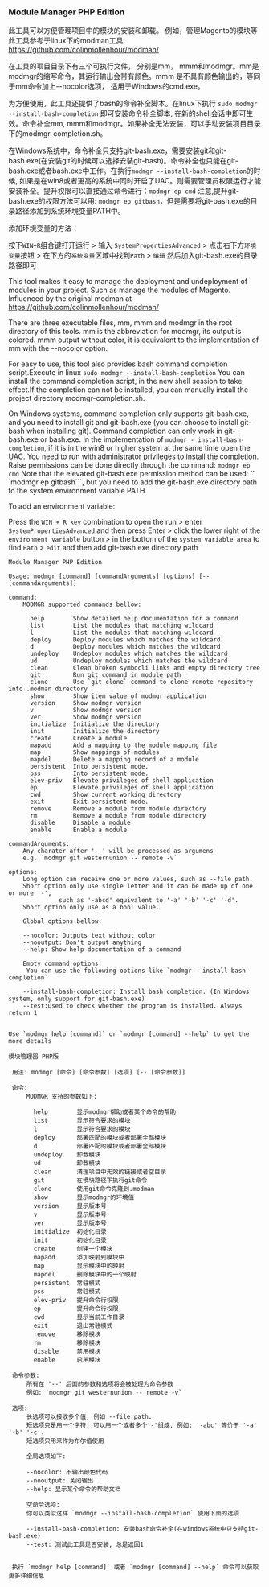 ### Module Manager PHP Edition
此工具可以方便管理项目中的模块的安装和卸载。 例如，管理Magento的模块等
此工具参考于linux下的modman工具: https://github.com/colinmollenhour/modman/

在工具的项目目录下有三个可执行文件， 分别是mm， mmm和modmgr。mm是modmgr的缩写命令，其运行输出会带有颜色。mmm 是不具有颜色输出的，等同于mm命令加上--nocolor选项， 适用于Windows的cmd.exe。

为方便使用，此工具还提供了bash的命令补全脚本。在linux下执行 
```sudo modmgr --install-bash-completion```
即可安装命令补全脚本, 在新的shell会话中即可生效。命令补全mm, mmm和modmgr。如果补全无法安装，可以手动安装项目目录下的modmgr-completion.sh。

在Windows系统中，命令补全只支持git-bash.exe，需要安装git和git-bash.exe(在安装git的时候可以选择安装git-bash)。命令补全也只能在git-bash.exe或者bash.exe中工作。在执行```modmgr --install-bash-completion```的时候, 如果是在win8或者更高的系统中同时开启了UAC。则需要管理员权限运行才能安装补全。提升权限可以直接通过命令进行：```modmgr ep cmd```
注意,提升git-bash.exe的权限方法可以用: ```modmgr ep gitbash```，但是需要将git-bash.exe的目录路径添加到系统环境变量PATH中。

添加环境变量的方法：

按下```WIN+R```组合键打开运行 > 输入 ```SystemPropertiesAdvanced``` > 点击右下方```环境变量```按钮 > 在下方的```系统变量```区域中找到```Path``` > ```编辑``` 然后加入git-bash.exe的目录路径即可


This tool makes it easy to manage the deployment and undeployment of modules in your project. Such as manage the modules of Magento.
Influenced by the original modman at https://github.com/colinmollenhour/modman/

There are three executable files, mm, mmm and modmgr in the root directory of this tools. mm is the abbreviation for modmgr, its output is colored. mmm output without color, it is equivalent to the implementation of mm with the --nocolor option.

For easy to use, this tool also provides bash command completion script.Execute in linux
```sudo modmgr --install-bash-completion```
You can install the command completion script, in the new shell session to take effect.If the completion can not be installed, you can manually install the project directory modmgr-completion.sh.

On Windows systems, command completion only supports git-bash.exe, and you need to install git and git-bash.exe (you can choose to install git-bash when installing git). Command completion can only work in git-bash.exe or bash.exe. In the implementation of ```modmgr - install-bash-completion```, if it is in the win8 or higher system at the same time open the UAC. You need to run with administrator privileges to install the completion. Raise permissions can be done directly through the command: ```modmgr ep cmd```
Note that the elevated git-bash.exe permission method can be used: `` `modmgr ep gitbash```, but you need to add the git-bash.exe directory path to the system environment variable PATH.

To add an environment variable:

Press the ```WIN + R key``` combination to open the run > enter ```SystemPropertiesAdvanced``` and then press Enter > click the lower right of the ```environment variable``` button > in the bottom of the ```system variable area``` to find ```Path``` > ```edit``` and then add git-bash.exe directory path



 ```
Module Manager PHP Edition

 Usage: modmgr [command] [commandArguments] [options] [-- [commandArguments]]

 command:
     MODMGR supported commands bellow:

       help        Show detailed help documentation for a command
       list        List the modules that matching wildcard
       l           List the modules that matching wildcard
       deploy      Deploy modules which matches the wildcard
       d           Deploy modules which matches the wildcard
       undeploy    Undeploy modules which matches the wildcard
       ud          Undeploy modules which matches the wildcard
       clean       Clean broken symbocli links and empty directory tree
       git         Run git command in module path
       clone       Use `git clone` command to clone remote repository into .modman directory
       show        Show item value of modmgr application
       version     Show modmgr version
       v           Show modmgr version
       ver         Show modmgr version
       initialize  Initialize the directory
       init        Initialize the directory
       create      Create a module
       mapadd      Add a mapping to the module mapping file
       map         Show mappings of modules
       mapdel      Delete a mapping record of a module
       persistent  Into persistent mode.
       pss         Into persistent mode.
       elev-priv   Elevate privileges of shell application
       ep          Elevate privileges of shell application
       cwd         Show current working directory
       exit        Exit persistent mode.
       remove      Remove a module from module directory
       rm          Remove a module from module directory
       disable     Disable a module
       enable      Enable a module

 commandArguments:
     Any charater after '--' will be processed as argumens
     e.g. `modmgr git westernunion -- remote -v`

 options:
     Long option can receive one or more values, such as --file path.
     Short option only use single letter and it can be made up of one or more '-', 
               such as '-abcd' equivalent to '-a' '-b' '-c' '-d'.
     Short option only use as a bool value.

     Global options bellow:

     --nocolor: Outputs text without color
     --nooutput: Don't output anything
     --help: Show help documentation of a command

     Empty command options:
      You can use the following options like `modmgr --install-bash-completion`

     --install-bash-completion: Install bash completion. (In Windows system, only support for git-bash.exe)
     --test:Used to check whether the program is installed. Always return 1


 Use `modmgr help [command]` or `modmgr [command] --help` to get the more details
```

```
模块管理器 PHP版

 用法: modmgr [命令] [命令参数] [选项] [-- [命令参数]]

 命令:
     MODMGR 支持的参数如下:

       help        显示modmgr帮助或者某个命令的帮助
       list        显示符合要求的模块
       l           显示符合要求的模块
       deploy      部署匹配的模块或者部署全部模块
       d           部署匹配的模块或者部署全部模块
       undeploy    卸载模块
       ud          卸载模块
       clean       清理项目中无效的链接或者空目录
       git         在模块路径下执行git命令
       clone       使用git命令克隆到.modman
       show        显示modmgr的环境值
       version     显示版本号
       v           显示版本号
       ver         显示版本号
       initialize  初始化目录
       init        初始化目录
       create      创建一个模块
       mapadd      添加映射到模块中
       map         显示模块中的映射
       mapdel      删除模块中的一个映射
       persistent  常驻模式
       pss         常驻模式
       elev-priv   提升命令行权限
       ep          提升命令行权限
       cwd         显示当前工作目录
       exit        退出常驻模式
       remove      移除模块
       rm          移除模块
       disable     禁用模块
       enable      启用模块

 命令参数:
     所有在 '--' 后面的参数和选项将会被处理为命令参数
     例如: `modmgr git westernunion -- remote -v`

 选项:
     长选项可以接收多个值, 例如 --file path.
     短选项只是用一个字符, 可以用一个或者多个'-'组成, 例如: '-abc' 等价于 '-a' '-b' '-c'.
     短选项只用来作为布尔值使用

     全局选项如下:

     --nocolor: 不输出颜色代码
     --nooutput: 关闭输出
     --help: 显示某个命令的帮助文档

     空命令选项:
     你可以类似这样 `modmgr --install-bash-completion` 使用下面的选项

     --install-bash-completion: 安装bash命令补全(在windows系统中只支持git-bash.exe)
     --test: 测试此工具是否安装, 总是返回1


 执行 `modmgr help [command]` 或者 `modmgr [command] --help` 命令可以获取更多详细信息

```
